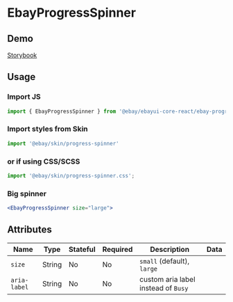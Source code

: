 # EbayProgressSpinner

## Demo
[Storybook](https://pages.github.com/eBay/ebayui-core-react/master/?path=/story/ebay-progress-spinner--default-large)

## Usage

### Import JS
```jsx harmony
import { EbayProgressSpinner } from '@ebay/ebayui-core-react/ebay-progress-spinner'
```

### Import styles from Skin
```jsx
import '@ebay/skin/progress-spinner'
```

### or if using CSS/SCSS
```jsx
import '@ebay/skin/progress-spinner.css';
```

### Big spinner
```jsx harmony
<EbayProgressSpinner size="large">
```

## Attributes

Name | Type | Stateful | Required | Description | Data
--- | --- | --- | --- | --- | ---
`size` | String | No | No | `small` (default), `large`
`aria-label` | String | No | No | custom aria label instead of `Busy`
